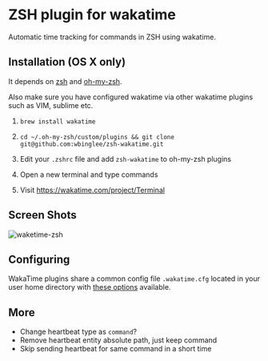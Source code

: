 ZSH plugin for wakatime
=======================

Automatic time tracking for commands in ZSH using wakatime.

Installation (OS X only)
------------

It depends on [zsh](http://www.zsh.org/) and [oh-my-zsh](https://github.com/robbyrussell/oh-my-zsh).

Also make sure you have configured wakatime via other wakatime plugins such as VIM, sublime etc.

1. `brew install wakatime`

2. `cd ~/.oh-my-zsh/custom/plugins && git clone git@github.com:wbinglee/zsh-wakatime.git`

3. Edit your `.zshrc` file and add `zsh-wakatime` to oh-my-zsh plugins

4. Open a new terminal and type commands

5. Visit https://wakatime.com/project/Terminal


Screen Shots
------------

![waketime-zsh](https://www.evernote.com/shard/s46/sh/8c7122d7-891a-4b39-b383-21bf93dcd62e/3716b224066b379f/res/0bbca3b2-0f8b-4739-9ebc-c2c0686fd4d0/skitch.png)


Configuring
-----------

WakaTime plugins share a common config file `.wakatime.cfg` located in your user home directory with [these options](https://github.com/wakatime/wakatime#configuring) available.


More
----
* Change heartbeat type as `command`?
* Remove heartbeat entity absolute path, just keep command
* Skip sending heartbeat for same command in a short time
